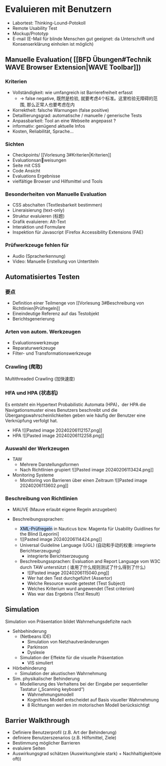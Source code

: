
# Evaluieren mit Benutzern

- Labortest: Thinking-Lound-Potokoll
- Remote Usability Test
- Mockup/Prototyp
- E-mail (E-Mail für blinde Menschen gut geeignet: da Unterschrift und Konsenserklärung einholen ist möglich)

## Manuelle  Evaluation( [[BFD Übungen#Technik WAVE Browser Extension|WAVE Toolbar]])

### Kriterien

- Vollständigkeit: wie umfangreich ist Barrierefreiheit erfasst
	- -> false negative, 既然是检验, 就要考虑4个标准。这里检验无障碍的范围, 那么正常人也要考虑在内
- Korrektheit: falsche Warnungen (false positive)
- Detaillierungsgrad: automatische / manuelle / generische Tests
- Anpassbarkeit: Tool an eine Webseite angepasst ?
- informativ: genügend aktuelle Infos
- Kosten, Reliabilität, Sprache... 

### Sichten

- Checkpoints/ [[Vorlesung 3#Kriterien|Kriterien]]
- Evaluationsanweisungen
- Seite mit CSS
- Code Ansicht
- Evaluations Ergebnisse
- vielfältige Browser und Hilfsmittel und Tools

### Besonderheiten von Manuelle  Evaluation

- CSS abschalten (Textlesbarkeit bestimmen)
- Lineraisierung (text-only)
- Struktur evaluieren (标题)
- Grafik evaluieren: Alt-Text
- Interaktion und Formulare
- Inspektion für Javascript (Firefox Accessibility Extensions (FAE)

### Prüfwerkzeuge fehlen für

- Audio (Spracherkennung)
- Video: Manuelle Erstellung von Untertiteln


## Automatisiertes Testen

### 要点

- Definition einer Teilmenge von [[Vorlesung 3#Beschreibung von Richtlinien|Prüfregeln]]
- Eineindeutige Referenz auf das Testobjekt
- Berichtsgenerierung
### Arten von autom. Werkzeugen
- Evaluationswerkzeuge
- Reparaturwerkzeuge
- Filter- und Transformationswerkzeuge
### Crawling (爬取)
Multithreaded Crawling (加快速度)
### HFA und HPA (状态机)

Es entsteht ein Hypertext Probabilistic Automata (HPA)，der HPA die Navigationsmuster eines Benutzers beschreibt und die Übergangswahrscheinlichkeiten geben wie häufig der Benutzer eine Verknüpfung verfolgt hat.
- HFA
![[Pasted image 20240206112157.png]]
- HPA
![[Pasted image 20240206112258.png]]
### Auswahl der Werkzeugen 
- TAW
	- Mehrere Darstellungsformen
	- Nach Richtlinien grupiert
![[Pasted image 20240206113424.png]]
- Monitoring Systeme
	- Monitoring von Barrieren über einen Zeitraum
![[Pasted image 20240206113602.png]]
### Beschreibung von Richtlinien

- MAUVE (Mauve erlaubt eigene Regeln anzugeben)

- Beschreibungssprachen: 
	- <mark style="background: #ADCCFFA6;">XML-Prüfregeln</mark> in Nauticus bzw. Magenta für Usability Guidlines for the Blind [Leporini]
	- ![[Pasted image 20240206114424.png]]
	- Universal Guideline Language (UGL) (自动和手动的权重: integrierte Berichtserzeugung)
		- integrierte Berichtserzeugung
	- Beschreibungssprachen: Evaluation and Report Language vom W3C durch TAW unterstützt ( 谁用了什么规则测试了什么得到了什么)
		- ![[Pasted image 20240206115040.png]]
		- Wer hat den Test durchgeführt (Assertor)
		- Welche Resource wurde getestet (Test Subject)
		- Welches Kriterium wurd angewendet (Test criterion)
		- Was war das Ergebnis (Test Result)


## Simulation
Simulation von Präsentation bildet Wahrnehungsdefizite nach
- Sehbehinderung 
	- (Netbeans IDE)
		-  Simulation von Netzhautveränderungen
		- Parkinson
		- Dyslexie
	- Simulation der Effekte für die visuelle Präsentation
		- VIS simuliert
- Hörbehinderung 
	- Simulation der akustischen Wahrnehmung
- Sim. physikalischer Behinderung 
	- Modellierung des Verhaltens bei der Eingabe per sequentieller Tastatur („Scanning keyboard“)
		- Wahrnehmungsmodell 
		- Kognitives Modell entscheidet auf Basis visueller Wahrnehmung
		- 8 Richtungen werden im motorischen Modell berücksichtigt
## Barrier Walkthrough

- Definiere Benutzerprofil (z.B. Art der Behinderung)
- definiere Benutzerszenarios (z.B. Hilfsmittel, Ziele)
- Bestimmung möglicher Barrieren
- evaluiere Seiten
- Auswirkungsgrad schätzen (Auswirkung(wie stark) + Nachhaltigkeit(wie oft))